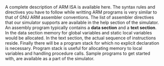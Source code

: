 A complete description of ARM ISA is available here. The syntax rules and directives you have to follow while writting ARM programs is very similar to that of GNU ARM assembler conventions. The list of assembler directives that our simulator supports are available in the help section of the simulator. An assembly program typically contains a **data section** and a **text section**. In the data section memory for global variables and static local variables would be allocated. In the text section, the actual sequence of instructions reside. Finally there will be a program stack for which no explicit declaration is necessary. Program stack is useful for allocating memory to local variables and handling procedure calls. Sample programs to get started with, are available as a part of the simulator. 